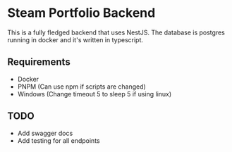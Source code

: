 # Steam Portfolio Backend

This is a fully fledged backend that uses NestJS. The database is postgres running in docker and it's written in typescript.

## Requirements

- Docker
- PNPM (Can use npm if scripts are changed)
- Windows (Change timeout 5 to sleep 5 if using linux)

## TODO

- Add swagger docs
- Add testing for all endpoints
